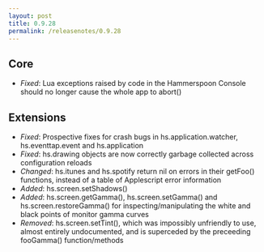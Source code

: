 ```yaml
---
layout: post
title: 0.9.28
permalink: /releasenotes/0.9.28
---
```


## Core
 * *Fixed*: Lua exceptions raised by code in the Hammerspoon Console should no longer cause the whole app to abort()

## Extensions
 * *Fixed*: Prospective fixes for crash bugs in hs.application.watcher, hs.eventtap.event and hs.application
 * *Fixed*: hs.drawing objects are now correctly garbage collected across configuration reloads
 * *Changed*: hs.itunes and hs.spotify return nil on errors in their getFoo() functions, instead of a table of Applescript error information
 * *Added*: hs.screen.setShadows()
 * *Added*: hs.screen.getGamma(), hs.screen.setGamma() and hs.screen.restoreGamma() for inspecting/manipulating the white and black points of monitor gamma curves
 * *Removed*: hs.screen.setTint(), which was impossibly unfriendly to use, almost entirely undocumented, and is superceded by the preceeding fooGamma() function/methods
